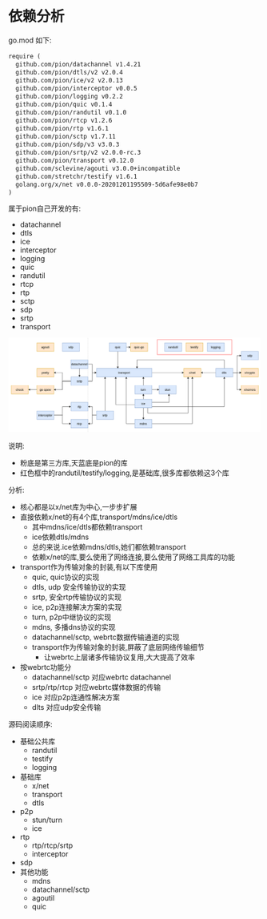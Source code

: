 # 依赖分析

go.mod 如下:

    require (
      github.com/pion/datachannel v1.4.21
      github.com/pion/dtls/v2 v2.0.4
      github.com/pion/ice/v2 v2.0.13
      github.com/pion/interceptor v0.0.5
      github.com/pion/logging v0.2.2
      github.com/pion/quic v0.1.4
      github.com/pion/randutil v0.1.0
      github.com/pion/rtcp v1.2.6
      github.com/pion/rtp v1.6.1
      github.com/pion/sctp v1.7.11
      github.com/pion/sdp/v3 v3.0.3
      github.com/pion/srtp/v2 v2.0.0-rc.3
      github.com/pion/transport v0.12.0
      github.com/sclevine/agouti v3.0.0+incompatible
      github.com/stretchr/testify v1.6.1
      golang.org/x/net v0.0.0-20201201195509-5d6afe98e0b7
    )

属于pion自己开发的有:

- datachannel
- dtls
- ice
- interceptor
- logging
- quic
- randutil
- rtcp
- rtp
- sctp
- sdp
- srtp
- transport

![依赖图](./resource/dep.png)

说明:

- 粉底是第三方库,天蓝底是pion的库
- 红色框中的randutil/testify/logging,是基础库,很多库都依赖这3个库

分析:

- 核心都是以x/net库为中心,一步步扩展
- 直接依赖x/net的有4个库,transport/mdns/ice/dtls
  - 其中mdns/ice/dtls都依赖transport
  - ice依赖dtls/mdns
  - 总的来说.ice依赖mdns/dtls,她们都依赖transport
  - 依赖x/net的库,要么使用了网络连接,要么使用了网络工具库的功能
- transport作为传输对象的封装,有以下库使用
  - quic, quic协议的实现
  - dtls, udp 安全传输协议的实现
  - srtp, 安全rtp传输协议的实现
  - ice, p2p连接解决方案的实现
  - turn, p2p中继协议的实现
  - mdns, 多播dns协议的实现
  - datachannel/sctp, webrtc数据传输通道的实现
  - transport作为传输对象的封装,屏蔽了底层网络传输细节
    - 让webrtc上层诸多传输协议复用,大大提高了效率
- 按webrtc功能分
  - datachannel/sctp 对应webrtc datachannel
  - srtp/rtp/rtcp 对应webrtc媒体数据的传输
  - ice 对应p2p连通性解决方案
  - dlts 对应udp安全传输

源码阅读顺序:

- 基础公共库
  - randutil
  - testify
  - logging
- 基础库
  - x/net
  - transport
  - dtls
- p2p
  - stun/turn
  - ice
- rtp
  - rtp/rtcp/srtp
  - interceptor
- sdp
- 其他功能
  - mdns
  - datachannel/sctp
  - agoutil
  - quic
